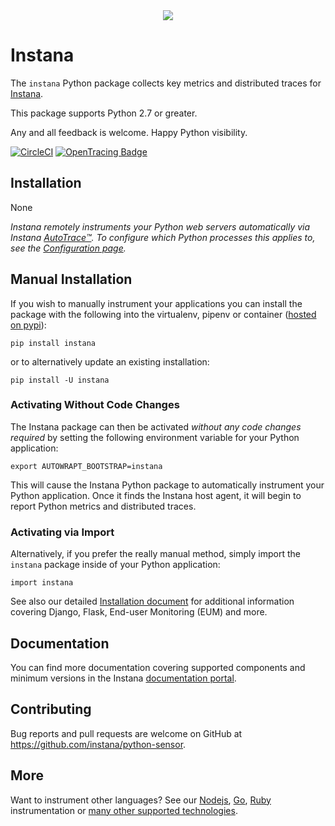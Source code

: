 <div align="center">
<img src="https://disznc.s3.amazonaws.com/python-dashboard-2019.gif"/>
</div>

# Instana

The `instana` Python package collects key metrics and distributed traces for [Instana](https://www.instana.com/).

This package supports Python 2.7 or greater.

Any and all feedback is welcome.  Happy Python visibility.

[![CircleCI](https://circleci.com/gh/instana/python-sensor/tree/master.svg?style=svg)](https://circleci.com/gh/instana/python-sensor/tree/master)
[![OpenTracing Badge](https://img.shields.io/badge/OpenTracing-enabled-blue.svg)](http://opentracing.io)

## Installation

None

_Instana remotely instruments your Python web servers automatically via Instana [AutoTrace™️](https://www.instana.com/supported-technologies/instana-autotrace/).  To configure which Python processes this applies to, see the [Configuration page](https://docs.instana.io/ecosystem/python/configuration/#general)._

##  Manual Installation

If you wish to manually instrument your applications you can install the package with the following into the virtualenv, pipenv or container ([hosted on pypi](https://pypi.python.org/pypi/instana)):

    pip install instana

or to alternatively update an existing installation:

    pip install -U instana

### Activating Without Code Changes

The Instana package can then be activated _without any code changes required_ by setting the following environment variable for your Python application:

    export AUTOWRAPT_BOOTSTRAP=instana

This will cause the Instana Python package to automatically instrument your Python application.  Once it finds the Instana host agent, it will begin to report Python metrics and distributed traces.

### Activating via Import

Alternatively, if you prefer the really manual method, simply import the `instana` package inside of your Python application:

    import instana

See also our detailed [Installation document](https://docs.instana.io/ecosystem/python/installation) for additional information covering Django, Flask, End-user Monitoring (EUM) and more.

## Documentation

You can find more documentation covering supported components and minimum versions in the Instana [documentation portal](https://docs.instana.io/ecosystem/python/).

## Contributing

Bug reports and pull requests are welcome on GitHub at https://github.com/instana/python-sensor.

## More

Want to instrument other languages?  See our [Nodejs](https://github.com/instana/nodejs-sensor), [Go](https://github.com/instana/golang-sensor), [Ruby](https://github.com/instana/ruby-sensor) instrumentation or [many other supported technologies](https://www.instana.com/supported-technologies/).
